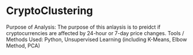 # CryptoClustering
Purpose of Analysis: The purpose of this anlaysis is to preidct if cryptocurrencies are affected by 24-hour or 7-day price changes. 
Tools / Methods Used: Python, Unsupervised Learning (including K-Means, Elbow Method, PCA)
